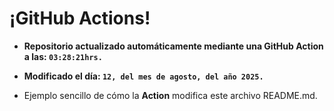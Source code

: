 # ¡GitHub Actions!
* **Repositorio actualizado automáticamente mediante una GitHub Action a las: `03:28:21hrs.`**
* **Modificado el día: `12, del mes de agosto, del año 2025.`**

* Ejemplo sencillo de cómo la **Action** modifica este archivo README.md.
